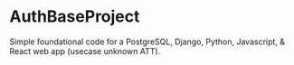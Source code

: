 # AuthBaseProject
Simple foundational code for a PostgreSQL, Django, Python, Javascript, & React web app (usecase unknown ATT).
